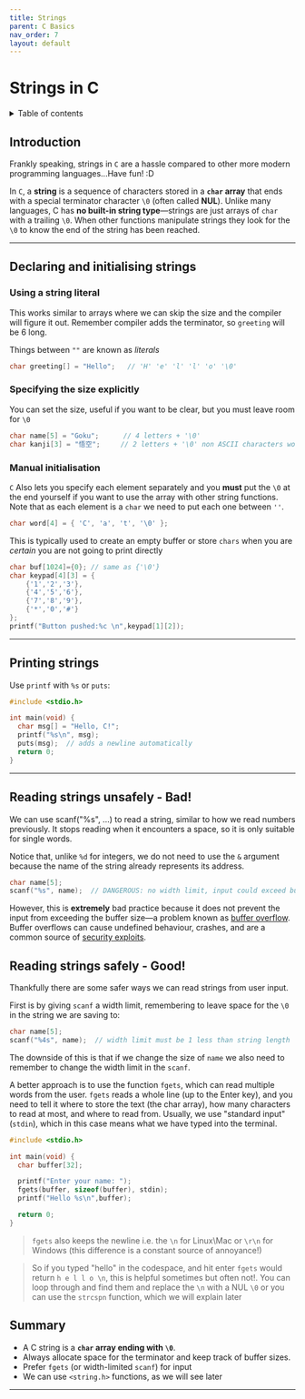 ```yaml
---
title: Strings
parent: C Basics
nav_order: 7
layout: default
---
```


# Strings in C

<details markdown="block">
  <summary>
    Table of contents
  </summary>
  {: .text-delta }
1. TOC
{:toc}
</details>

## Introduction

Frankly speaking, strings in `C` are a hassle compared to other more modern programming languages...Have fun! :D

In `C`, a **string** is a sequence of characters stored in a **`char` array** that ends with a special terminator character `\0` (often called **NUL**). Unlike many languages, C has **no built-in string type**—strings are just arrays of `char` with a trailing `\0`. When other functions manipulate strings they look for the `\0` to know the end of the string has been reached.

---

## Declaring and initialising strings

### Using a string literal

This works similar to arrays where we can skip the size and the compiler will figure it out. Remember compiler adds the terminator, so `greeting` will be 6 long.

Things between `""` are known as *literals*

```c
char greeting[] = "Hello";   // 'H' 'e' 'l' 'l' 'o' '\0'
```

### Specifying the size explicitly

You can set the size, useful if you want to be clear, but you must leave room for `\0`

```c
char name[5] = "Goku";      // 4 letters + '\0'
char kanji[3] = "悟空";     // 2 letters + '\0' non ASCII characters work *to an extent*
```

### Manual initialisation

`C` Also lets you specify each element separately and you **must** put the `\0` at the end yourself if you want to use the array with other string functions. Note that as each element is a `char` we need to put each one between `''`.

```c
char word[4] = { 'C', 'a', 't', '\0' };
```

This is typically used to create an empty buffer or store `chars` when you are *certain* you are not going to print directly

```c
char buf[1024]={0}; // same as {'\0'}
char keypad[4][3] = {
    {'1','2','3'},
    {'4','5','6'},
    {'7','8','9'},
    {'*','0','#'}
};
printf("Button pushed:%c \n",keypad[1][2]);
```

---

## Printing strings

Use `printf` with `%s` or `puts`:

```c
#include <stdio.h>

int main(void) {
  char msg[] = "Hello, C!";
  printf("%s\n", msg);
  puts(msg);  // adds a newline automatically
  return 0;
}
```

---

## Reading strings unsafely - Bad!

We can use scanf("%s", ...) to read a string, similar to how we read numbers previously. It stops reading when it encounters a space, so it is only suitable for single words.

Notice that, unlike `%d` for integers, we do not need to use the `&` argument because the name of the string already represents its address.

```c
char name[5];
scanf("%s", name);  // DANGEROUS: no width limit, input could exceed buffer size
```

However, this is **extremely** bad practice because it does not prevent the input from exceeding the buffer size—a problem known as [buffer overflow](https://en.wikipedia.org/wiki/Buffer_overflow#). Buffer overflows can cause undefined behaviour, crashes, and are a common source of [security exploits](https://www.youtube.com/watch?v=1S0aBV-Waeo).

## Reading strings safely - Good!

Thankfully there are some safer ways we can read strings from user input.

First is by giving `scanf` a width limit, remembering to leave space for the `\0` in the string we are saving to:

```c
char name[5];
scanf("%4s", name);  // width limit must be 1 less than string length
```

The downside of this is that if we change the size of `name` we also need to remember to change the width limit in the `scanf`.

A better approach is to use the function `fgets`, which can read multiple words from the user. `fgets` reads a whole line (up to the Enter key), and you need to tell it where to store the text (the char array), how many characters to read at most, and where to read from. Usually, we use "standard input" (`stdin`), which in this case means what we have typed into the terminal.

```c
#include <stdio.h>

int main(void) {
  char buffer[32];

  printf("Enter your name: ");
  fgets(buffer, sizeof(buffer), stdin);
  printf("Hello %s\n",buffer);

  return 0;
}
```

> `fgets` also keeps the newline i.e. the `\n` for Linux\Mac or `\r\n` for Windows (this difference is a constant source of annoyance!)

> So if you typed "hello" in the codespace, and hit enter `fgets` would return `h e l l o \n`, this is helpful sometimes but often not!. You can loop through and find them and replace the `\n` with a NUL `\0` or you can use the `strcspn` function, which we will explain later

## Summary

- A C string is a **`char` array ending with `\0`**.
- Always allocate space for the terminator and keep track of buffer sizes.
- Prefer `fgets` (or width-limited `scanf`) for input
- We can use `<string.h>` functions, as we will see later

---

